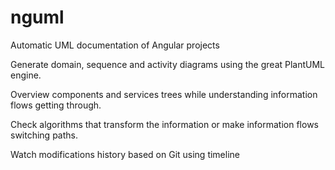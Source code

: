 # nguml
Automatic UML documentation of Angular projects 

Generate domain, sequence and activity diagrams using the great PlantUML engine.

Overview components and services trees while understanding information flows getting through.

Check algorithms that transform the information or make information flows switching paths.

Watch modifications history based on Git using timeline
